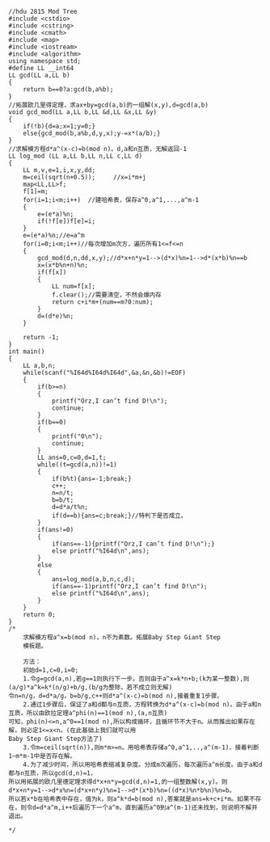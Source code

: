    //hdu 2815 Mod Tree  
    #include <cstdio>  
    #include <cstring>  
    #include <cmath>  
    #include <map>  
    #include <iostream>  
    #include <algorithm>  
    using namespace std;  
    #define LL __int64  
    LL gcd(LL a,LL b)  
    {  
        return b==0?a:gcd(b,a%b);  
    }  
    //拓展欧几里得定理，求ax+by=gcd(a,b)的一组解(x,y),d=gcd(a,b)  
    void gcd_mod(LL a,LL b,LL &d,LL &x,LL &y)  
    {  
        if(!b){d=a;x=1;y=0;}  
        else{gcd_mod(b,a%b,d,y,x);y-=x*(a/b);}  
    }  
    //求解模方程d*a^(x-c)=b(mod n)。d,a和n互质，无解返回-1  
    LL log_mod (LL a,LL b,LL n,LL c,LL d)  
    {  
        LL m,v,e=1,i,x,y,dd;  
        m=ceil(sqrt(n+0.5));     //x=i*m+j  
        map<LL,LL>f;  
        f[1]=m;  
        for(i=1;i<m;i++)  //建哈希表，保存a^0,a^1,...,a^m-1  
        {  
            e=(e*a)%n;  
            if(!f[e])f[e]=i;  
        }  
        e=(e*a)%n;//e=a^m  
        for(i=0;i<m;i++)//每次增加m次方，遍历所有1<=f<=n  
        {  
            gcd_mod(d,n,dd,x,y);//d*x+n*y=1-->(d*x)%n=1-->d*(x*b)%n==b  
            x=(x*b%n+n)%n;  
            if(f[x])  
            {  
                LL num=f[x];  
                f.clear();//需要清空，不然会爆内存  
                return c+i*m+(num==m?0:num);  
            }  
            d=(d*e)%n;  
        }  
      
        return -1;  
    }  
    int main()  
    {  
        LL a,b,n;  
        while(scanf("%I64d%I64d%I64d",&a,&n,&b)!=EOF)  
        {  
            if(b>=n)  
            {  
                printf("Orz,I can’t find D!\n");  
                continue;  
            }  
            if(b==0)  
            {  
                printf("0\n");  
                continue;  
            }  
            LL ans=0,c=0,d=1,t;  
            while((t=gcd(a,n))!=1)  
            {  
                if(b%t){ans=-1;break;}  
                c++;  
                n=n/t;  
                b=b/t;  
                d=d*a/t%n;  
                if(d==b){ans=c;break;}//特判下是否成立。  
            }  
            if(ans!=0)  
            {  
                if(ans==-1){printf("Orz,I can’t find D!\n");}  
                else printf("%I64d\n",ans);  
            }  
            else  
            {  
                ans=log_mod(a,b,n,c,d);  
                if(ans==-1)printf("Orz,I can’t find D!\n");  
                else printf("%I64d\n",ans);  
            }  
        }  
        return 0;  
    }  
    /* 
        求解模方程a^x=b(mod n)，n不为素数。拓展Baby Step Giant Step 
        模板题。 
         
        方法： 
        初始d=1,c=0,i=0; 
        1.令g=gcd(a,n),若g==1则执行下一步。否则由于a^x=k*n+b;(k为某一整数),则(a/g)*a^k=k*(n/g)+b/g,(b/g为整除，若不成立则无解) 
    令n=n/g，d=d*a/g，b=b/g,c++则d*a^(x-c)=b(mod n),接着重复1步骤。 
        2.通过1步骤后，保证了a和d都与n互质，方程转换为d*a^(x-c)=b(mod n)。由于a和n互质，所以由欧拉定理a^phi(n)==1(mod n),(a,n互质) 
    可知，phi(n)<=n,a^0==1(mod n),所以构成循环，且循环节不大于n。从而推出如果存在解，则必定1<=x<n。(在此基础上我们就可以用 
    Baby Step Giant Step方法了) 
        3.令m=ceil(sqrt(n)),则m*m>=n。用哈希表存储a^0,a^1,..,a^(m-1)，接着判断1~m*m-1中是否存在解。 
        4.为了减少时间，所以用哈希表缩减复杂度。分成m次遍历，每次遍历a^m长度。由于a和d都与n互质，所以gcd(d,n)=1， 
    所以用拓展的欧几里德定理求得d*x+n*y=gcd(d,n)=1,的一组整数解(x,y)。则d*x+n*y=1-->d*x%n=(d*x+n*y)%n=1-->d*(x*b)%n=((d*x)%n*b%n)%n=b。 
    所以若x*b在哈希表中存在，值为k，则a^k*d=b(mod n),答案就是ans=k+c+i*m。如果不存在，则令d=d*a^m,i++后遍历下一个a^m，直到遍历a^0到a^(m-1)还未找到，则说明不解并退出。 
     
    */  